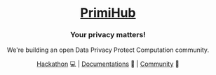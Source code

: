 <p align="center">
  <a href="https://docs.primihub.com/">
    <h1 align="center">PrimiHub</h1>
  </a>
</p>
<h3 align="center">Your privacy matters!</h3>
<p align="center">We're building an open Data Privacy Protect Computation community.</p>

<p align="center">
  <a href="https://hackathon.openmpc.com/"> Hackathon</a> 💻 | <a href="https://docs.primihub.com/"> Documentations</a> 📓 | <a href="https://github.com/primihub/community"> Community</a> 🙋‍
</p>

